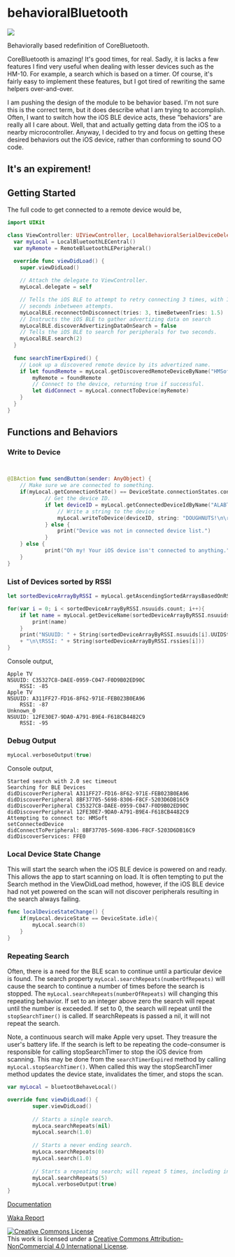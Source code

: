 # behavioralBluetooth
![](http://ladvien.github.io/images/bluetoothBehaveSmall.png)

Behaviorally based redefinition of CoreBluetooth.

CoreBluetooth is amazing! It's good times, for real.  Sadly, it is lacks a few features I find very useful when dealing with lesser devices such as the HM-10.  For example, a search which is based on a timer.  Of course, it's fairly easy to implement these features, but I got tired of rewriting the same helpers over-and-over.

I am pushing the design of the module to be behavior based.  I'm not sure this is the correct term, but it does describe what I am trying to accomplish.  Often, I want to switch how the iOS BLE device acts, these "behaviors" are really all I care about.  Well, that and actually getting data from the iOS to a nearby microcontroller.  Anyway, I decided to try and focus on getting these desired behaviors out the iOS device, rather than conforming to sound OO code.

## It's an expirement!

## Getting Started
The full code to get connected to a remote device would be,

```swift
import UIKit

class ViewController: UIViewController, LocalBehavioralSerialDeviceDelegate {
  var myLocal = LocalBluetoothLECentral()
  var myRemote = RemoteBluetoothLEPeripheral()

  override func viewDidLoad() {
    super.viewDidLoad()
    
    // Attach the delegate to ViewController.
    myLocal.delegate = self

    // Tells the iOS BLE to attempt to retry connecting 3 times, with 1.5
    // seconds inbetween attempts.
    myLocalBLE.reconnectOnDisconnect(tries: 3, timeBetweenTries: 1.5)
    // Instructs the iOS BLE to gather advertizing data on search
    myLocalBLE.discoverAdvertizingDataOnSearch = false
    // Tells the iOS BLE to search for peripherals for two seconds.
    myLocalBLE.search(2)
  }
  
  func searchTimerExpired() {
    // Look up a discovered remote device by its advertized name.
    if let foundRemote = myLocal.getDiscoveredRemoteDeviceByName("HMSoft"){
        myRemote = foundRemote
        // Connect to the device, returning true if successful.
        let didConnect = myLocal.connectToDevice(myRemote)
    }
  }
}
```

## Functions and Behaviors

### Write to Device

```swift


@IBAction func sendButton(sender: AnyObject) {
	// Make sure we are connected to something.
	if(myLocal.getConnectionState() == DeviceState.connectionStates.connected){
    		// Get the device ID.
    		if let deviceID = myLocal.getConnectedDeviceIdByName("ALABTU"){
        		// Write a string to the device
        		myLocal.writeToDevice(deviceID, string: "DOUGHNUTS!\n\r")
    		} else {
        		print("Device was not in connected device list.")
    		}
	} else {
    		print("Oh my! Your iOS device isn't connected to anything.")
	}
}

```

### List of Devices sorted by RSSI

```swift
let sortedDeviceArrayByRSSI = myLocal.getAscendingSortedArraysBasedOnRSSI()

for(var i = 0; i < sortedDeviceArrayByRSSI.nsuuids.count; i++){
    if let name = myLocal.getDeviceName(sortedDeviceArrayByRSSI.nsuuids[i]){
        print(name)
    }
    print("NSUUID: " + String(sortedDeviceArrayByRSSI.nsuuids[i].UUIDString) 
    + "\n\tRSSI: " + String(sortedDeviceArrayByRSSI.rssies[i]))
}

```

Console output,
```
Apple TV
NSUUID: C35327C8-DAEE-0959-C047-F0D9B02ED90C
	RSSI: -85
Apple TV
NSUUID: A311FF27-FD16-8F62-971E-FEB023B0EA96
	RSSI: -87
Unknown_0
NSUUID: 12FE30E7-9DA0-A791-B9E4-F618CB4482C9
	RSSI: -95
```

### Debug Output

``` swift 
myLocal.verboseOutput(true)
```

Console output,
```
Started search with 2.0 sec timeout
Searching for BLE Devices
didDiscoverPeripheral A311FF27-FD16-8F62-971E-FEB023B0EA96
didDiscoverPeripheral 8BF37705-5698-8306-F8CF-5203D6DB16C9
didDiscoverPeripheral C35327C8-DAEE-0959-C047-F0D9B02ED90C
didDiscoverPeripheral 12FE30E7-9DA0-A791-B9E4-F618CB4482C9
Attempting to connect to: HMSoft
setConnectedDevice
didConnectToPeripheral: 8BF37705-5698-8306-F8CF-5203D6DB16C9
didDiscoverServices: FFE0
```

### Local Device State Change
This will start the search when the iOS BLE device is powered on and ready.  This allows the app to start scanning on load.  It is often tempting to put the Search method in the ViewDidLoad method, however, if the iOS BLE device had not yet powered on the scan will not discover peripherals resulting in the search always failing.

```swift
func localDeviceStateChange() {
    if(myLocal.deviceState == DeviceState.idle){
        myLocal.search(8)
    }
}
```

### Repeating Search
Often, there is a need for the BLE scan to continue until a particular device is found.  The search property `myLocal.searchRepeats(numberOfRepeats)` will cause the search to continue a number of times before the search is stopped.  The `myLocal.searchRepeats(numberOfRepeats)` will changing this repeating behavior.  If set to an integer above zero the search will repeat until the number is exceeded.  If set to 0, the search will repeat until the `stopSearchTimer()` is called.  If searchRepeats is passed a nil, it will not repeat the search.

Note, a continuous search will make Apple very upset.  They treasure the user's battery life.  If the search is left to be repeating the code-consumer is responsible for calling stopSearchTimer to stop the iOS device from scanning.  This may be done from the `searchTimerExpired` method by calling `myLocal.stopSearchTimer()`.  When called this way the stopSearchTimer method updates the device state, invalidates the timer, and stops the scan.

```swift
var myLocal = bluetootBehaveLocal()

override func viewDidLoad() {
        super.viewDidLoad()
        
        // Starts a single search.
        myLoca.searchRepeats(nil)
        myLocal.search(1.0)
        
        // Starts a never ending search.
        myLoca.searchRepeats(0)
        myLocal.search(1.0)
        
        // Starts a repeating search; will repeat 5 times, including initial
        myLocal.searchRepeats(5)
        myLocal.verboseOutput(true)
}

```

[Documentation](http://ladvien.github.io/jazzy/behavioralBluetooth/index.html)

[Waka Report](https://wakatime.com/@ladvien/projects/ysdncpuqyt?start=2016-01-25&end=2016-01-31)

<a rel="license" href="http://creativecommons.org/licenses/by-nc/4.0/"><img alt="Creative Commons License" style="border-width:0" src="https://i.creativecommons.org/l/by-nc/4.0/88x31.png" /></a><br />This work is licensed under a <a rel="license" href="http://creativecommons.org/licenses/by-nc/4.0/">Creative Commons Attribution-NonCommercial 4.0 International License</a>.
